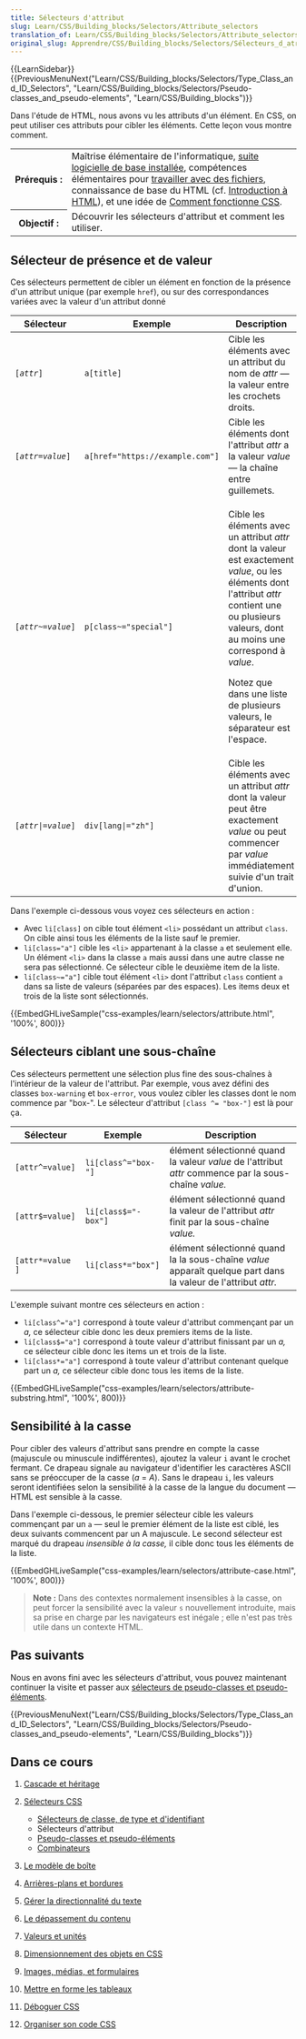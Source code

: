 ```yaml
---
title: Sélecteurs d'attribut
slug: Learn/CSS/Building_blocks/Selectors/Attribute_selectors
translation_of: Learn/CSS/Building_blocks/Selectors/Attribute_selectors
original_slug: Apprendre/CSS/Building_blocks/Selectors/Sélecteurs_d_atrribut
---
```

{{LearnSidebar}}{{PreviousMenuNext("Learn/CSS/Building_blocks/Selectors/Type_Class_and_ID_Selectors", "Learn/CSS/Building_blocks/Selectors/Pseudo-classes_and_pseudo-elements", "Learn/CSS/Building_blocks")}}

Dans l'étude de HTML, nous avons vu les attributs d'un élément. En CSS, on peut utiliser ces attributs pour cibler les éléments. Cette leçon vous montre comment.

<table class="standard-table">
  <tbody>
    <tr>
      <th scope="row">Prérequis :</th>
      <td>
        Maîtrise élémentaire de l'informatique,
        <a
          href="/fr/docs/Learn/Getting_started_with_the_web/Installing_basic_software"
          >suite logicielle de base installée</a
        >, compétences élémentaires pour
        <a href="/fr/docs/Learn/Getting_started_with_the_web/Dealing_with_files"
          >travailler avec des fichiers</a
        >, connaissance de base du HTML (cf.
        <a href="/fr/docs/Learn/HTML/Introduction_to_HTML"
          >Introduction à HTML</a
        >), et une idée de
        <a href="/fr/docs/Learn/CSS/First_steps/How_CSS_works"
          >Comment fonctionne CSS</a
        >.
      </td>
    </tr>
    <tr>
      <th scope="row">Objectif :</th>
      <td>Découvrir les sélecteurs d'attribut et comment les utiliser.</td>
    </tr>
  </tbody>
</table>

## Sélecteur de présence et de valeur

Ces sélecteurs permettent de cibler un élément en fonction de la présence d'un attribut unique (par exemple `href`), ou sur des correspondances variées avec la valeur d'un attribut donné

<table class="standard-table">
  <thead>
    <tr>
      <th scope="col">Sélecteur</th>
      <th scope="col">Exemple</th>
      <th scope="col">Description</th>
    </tr>
  </thead>
  <tbody>
    <tr>
      <td><code>[<em>attr</em>]</code></td>
      <td><code>a[title]</code></td>
      <td>
        Cible les éléments avec un attribut du nom de <em>attr</em> — la valeur
        entre les crochets droits.
      </td>
    </tr>
    <tr>
      <td><code>[<em>attr</em>=<em>value</em>]</code></td>
      <td><code>a[href="https://example.com"]</code></td>
      <td>
        Cible les éléments dont l'attribut <em>attr</em> a la valeur
        <em>value</em> — la chaîne entre guillemets.
      </td>
    </tr>
    <tr>
      <td><code>[<em>attr</em>~=<em>value</em>]</code></td>
      <td><code>p[class~="special"]</code></td>
      <td>
        <p>
          Cible les éléments avec un attribut <em>attr</em> dont la valeur est
          exactement <em>value</em>, ou les éléments dont l'attribut
          <em>attr</em> contient une ou plusieurs valeurs, dont au moins une
          correspond à <em>value</em>.
        </p>
        <p>
          Notez que dans une liste de plusieurs valeurs, le séparateur est
          l'espace.
        </p>
      </td>
    </tr>
    <tr>
      <td><code>[<em>attr</em>|=<em>value</em>]</code></td>
      <td><code>div[lang|="zh"]</code></td>
      <td>
        Cible les éléments avec un attribut <em>attr</em> dont la valeur peut
        être exactement <em>value</em> ou peut commencer par
        <em>value</em> immédiatement suivie d'un trait d'union.
      </td>
    </tr>
  </tbody>
</table>

Dans l'exemple ci-dessous vous voyez ces sélecteurs en action :

- Avec `li[class]` on cible tout élément `<li>` possédant un attribut `class`. On cible ainsi tous les éléments de la liste sauf le premier.
- `li[class="a"]` cible les `<li>` appartenant à la classe `a` et seulement elle. Un élément `<li>` dans la classe `a` mais aussi dans une autre classe ne sera pas sélectionné. Ce sélecteur cible le deuxième item de la liste.
- `li[class~="a"]` cible tout élément `<li>` dont l'attribut `class` contient `a` dans sa liste de valeurs (séparées par des espaces). Les items deux et trois de la liste sont sélectionnés.

{{EmbedGHLiveSample("css-examples/learn/selectors/attribute.html", '100%', 800)}}

## Sélecteurs ciblant une sous-chaîne

Ces sélecteurs permettent une sélection plus fine des sous-chaînes à l'intérieur de la valeur de l'attribut. Par exemple, vous avez défini des classes `box-warning` et `box-error`, vous voulez cibler les classes dont le nom commence par "box-". Le sélecteur d'attribut `[class ^= "box-"]` est là pour ça.

| Sélecteur        | Exemple             | Description                                                                                                    |
| ---------------- | ------------------- | -------------------------------------------------------------------------------------------------------------- |
| `[attr^=value]`  | `li[class^="box-"]` | élément sélectionné quand la valeur _value_ de l'attribut _attr_ commence par la sous-chaîne _value._          |
| `[attr$=value]`  | `li[class$="-box"]` | élément sélectionné quand la valeur de l'attribut _attr_ finit par la sous-chaîne _value._                     |
| `[attr*=value ]` | `li[class*="box"]`  | élément sélectionné quand la la sous-chaîne _value_ apparaît quelque part dans la valeur de l'attribut _attr._ |

L'exemple suivant montre ces sélecteurs en action :

- `li[class^="a"]` correspond à toute valeur d'attribut commençant par un _a,_ ce sélecteur cible donc les deux premiers items de la liste.
- `li[class$="a"]` correspond à toute valeur d'attribut finissant par un _a,_ ce sélecteur cible donc les items un et trois de la liste.
- `li[class*="a"]` correspond à toute valeur d'attribut contenant quelque part un _a,_ ce sélecteur cible donc tous les items de la liste.

{{EmbedGHLiveSample("css-examples/learn/selectors/attribute-substring.html", '100%', 800)}}

## Sensibilité à la casse

Pour cibler des valeurs d'attribut sans prendre en compte la casse (majuscule ou minuscule indifférentes), ajoutez la valeur `i` avant le crochet fermant. Ce drapeau signale au navigateur d'identifier les caractères ASCII sans se préoccuper de la casse (_a_ = _A_). Sans le drapeau `i`, les valeurs seront identifiées selon la sensibilité à la casse de la langue du document — HTML est sensible à la casse.

Dans l'exemple ci-dessous, le premier sélecteur cible les valeurs commençant par un `a` — seul le premier élément de la liste est ciblé, les deux suivants commencent par un A majuscule. Le second sélecteur est marqué du drapeau _insensible à la casse,_ il cible donc tous les éléments de la liste.

{{EmbedGHLiveSample("css-examples/learn/selectors/attribute-case.html", '100%', 800)}}

> **Note :** Dans des contextes normalement insensibles à la casse, on peut forcer la sensibilité avec la valeur `s` nouvellement introduite, mais sa prise en charge par les navigateurs est inégale ; elle n'est pas très utile dans un contexte HTML.

## Pas suivants

Nous en avons fini avec les sélecteurs d'attribut, vous pouvez maintenant continuer la visite et passer aux [sélecteurs de pseudo-classes et pseudo-éléments](/fr/docs/Learn/CSS/Building_blocks/Selectors/Pseudo-classes_and_pseudo-elements).

{{PreviousMenuNext("Learn/CSS/Building_blocks/Selectors/Type_Class_and_ID_Selectors", "Learn/CSS/Building_blocks/Selectors/Pseudo-classes_and_pseudo-elements", "Learn/CSS/Building_blocks")}}

## Dans ce cours

1.  [Cascade et héritage](/fr/docs/Learn/CSS/Building_blocks/Cascade_and_inheritance)
2.  [Sélecteurs CSS](/fr/docs/Learn/CSS/Building_blocks/Selectors)

    - [Sélecteurs de classe, de type et d'identifiant](/fr/docs/Learn/CSS/Building_blocks/Selectors/Type_Class_and_ID_Selectors)
    - Sélecteurs d'attribut
    - [Pseudo-classes et pseudo-éléments](/fr/docs/Learn/CSS/Building_blocks/Selectors/Pseudo-classes_and_pseudo-elements)
    - [Combinateurs](/fr/docs/Learn/CSS/Building_blocks/Selectors/Combinators)

3.  [Le modèle de boîte](/fr/docs/Learn/CSS/Building_blocks/The_box_model)
4.  [Arrières-plans et bordures](/fr/docs/Learn/CSS/Building_blocks/Backgrounds_and_borders)
5.  [Gérer la directionnalité du texte](/fr/docs/Learn/CSS/Building_blocks/Handling_different_text_directions)
6.  [Le dépassement du contenu](/fr/docs/Learn/CSS/Building_blocks/Overflowing_content)
7.  [Valeurs et unités](/fr/docs/Learn/CSS/Building_blocks/Values_and_units)
8.  [Dimensionnement des objets en CSS](/fr/docs/Learn/CSS/Building_blocks/Sizing_items_in_CSS)
9.  [Images, médias, et formulaires](/fr/docs/Learn/CSS/Building_blocks/Images_media_form_elements)
10. [Mettre en forme les tableaux](/fr/docs/Learn/CSS/Building_blocks/Styling_tables)
11. [Déboguer CSS](/fr/docs/Learn/CSS/Building_blocks/Debugging_CSS)
12. [Organiser son code CSS](/fr/docs/Learn/CSS/Building_blocks/Organizing)
